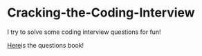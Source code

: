 # Cracking-the-Coding-Interview
I try to solve some coding interview questions for fun!

[Here](https://www.amazon.com/Cracking-Coding-Interview-Programming-Questions/dp/0984782850)is the questions book!
